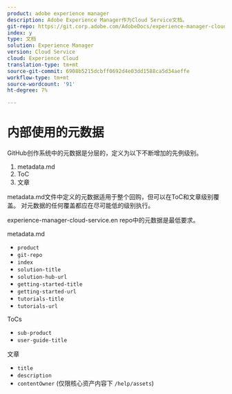 ```yaml
---
product: adobe experience manager
description: Adobe Experience Manager作为Cloud Service文档。
git-repo: https://git.corp.adobe.com/AdobeDocs/experience-manager-cloud-service.zh-Hans
index: y
type: 文档
solution: Experience Manager
version: Cloud Service
cloud: Experience Cloud
translation-type: tm+mt
source-git-commit: 6908b5215dcbff0692d4e03dd1588ca5d34aeffe
workflow-type: tm+mt
source-wordcount: '91'
ht-degree: 7%

---
```



# 内部使用的元数据

GitHub创作系统中的元数据是分层的，定义为以下不断增加的先例级别。

1. metadata.md
1. ToC
1. 文章

metadata.md文件中定义的元数据适用于整个回购，但可以在ToC和文章级别覆盖。 对元数据的任何覆盖都应在尽可能低的级别执行。

experience-manager-cloud-service.en repo中的元数据是最低要求。

metadata.md

* `product`
* `git-repo`
* `index`
* `solution-title`
* `solution-hub-url`
* `getting-started-title`
* `getting-started-url`
* `tutorials-title`
* `tutorials-url`

ToCs

* `sub-product`
* `user-guide-title`

文章

* `title`
* `description`
* `contentOwner` (仅限核心资产内容下 `/help/assets`)
